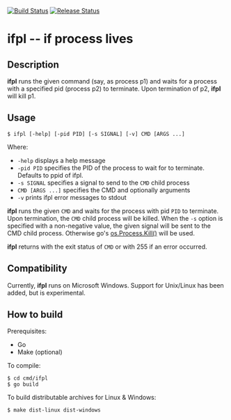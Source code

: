 [![Build Status](https://dev.azure.com/zycrophat/spring-mq-demoapp/_apis/build/status/zycrophat.spring-mq-demoapp?branchName=master)](https://dev.azure.com/zycrophat/spring-mq-demoapp/_build/latest?definitionId=1&branchName=master)
[![Release Status](https://vsrm.dev.azure.com/zycrophat/_apis/public/Release/badge/96fe8055-2206-46dc-8be0-0418979b43cd/1/1)](https://dev.azure.com/zycrophat/ifpl/_release?definitionId=1)

ifpl -- if process lives
========================

Description
-----------

__ifpl__ runs the given command (say, as process p1) and waits for a process with a specified pid (process p2) to terminate.
Upon termination of p2, __ifpl__ will kill p1.

Usage
-----

`$ ifpl [-help] [-pid PID] [-s SIGNAL] [-v] CMD [ARGS ...]`

Where:

  - `-help` displays a help message
  - `-pid PID` specifies the PID of the process to wait for to terminate. Defaults to ppid of ifpl.
  - `-s SIGNAL` specifies a signal to send to the `CMD` child process
  - `CMD [ARGS ...]` specifies the CMD and optionally arguments
  - `-v` prints ifpl error messages to stdout

__ifpl__ runs the given `CMD` and waits for the process with pid `PID` to terminate.
Upon termination, the `CMD` child process will be killed.
When the `-s` option is specified with a non-negative value, the given signal will be sent to the CMD child process.
Otherwise go's [os.Process.Kill()](https://golang.org/pkg/os/#Process.Kill) will be used.

__ifpl__ returns with the exit status of `CMD` or with 255 if an error occurred.

Compatibility
-------------

Currently, __ifpl__ runs on Microsoft Windows.
Support for Unix/Linux has been added, but is experimental.


How to build
------------

Prerequisites:

- Go
- Make (optional)

To compile:

```
$ cd cmd/ifpl
$ go build
```

To build distributable archives for Linux & Windows:
```
$ make dist-linux dist-windows
```
